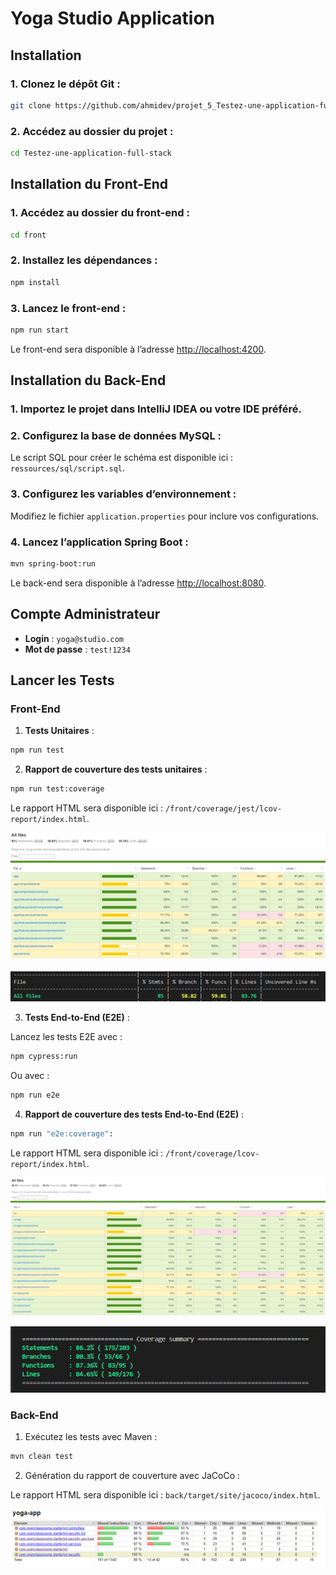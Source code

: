 
# Yoga Studio Application


## Installation

### 1. Clonez le dépôt Git :

```bash
git clone https://github.com/ahmidev/projet_5_Testez-une-application-full-stack.git
```

### 2. Accédez au dossier du projet :

```bash
cd Testez-une-application-full-stack
```

## Installation du Front-End

### 1. Accédez au dossier du front-end :

```bash
cd front
```

### 2. Installez les dépendances :

```bash
npm install
```

### 3. Lancez le front-end :

```bash
npm run start
```

Le front-end sera disponible à l’adresse [http://localhost:4200](http://localhost:4200).

## Installation du Back-End

### 1. Importez le projet dans IntelliJ IDEA ou votre IDE préféré.

### 2. Configurez la base de données MySQL :

Le script SQL pour créer le schéma est disponible ici : `ressources/sql/script.sql`.

### 3. Configurez les variables d’environnement :

Modifiez le fichier `application.properties`  pour inclure vos configurations.

### 4. Lancez l’application Spring Boot :

```bash
mvn spring-boot:run
```

Le back-end sera disponible à l’adresse [http://localhost:8080](http://localhost:8080).

## Compte Administrateur

- **Login** : `yoga@studio.com`
- **Mot de passe** : `test!1234`

## Lancer les Tests

### Front-End

1. **Tests Unitaires** :

```bash
npm run test
```

2. **Rapport de couverture des tests unitaires** :

```bash
npm run test:coverage
```

Le rapport HTML sera disponible ici : `/front/coverage/jest/lcov-report/index.html`.

![Rapport de couverture des tests unitaires ](/ressources/front-jest.png)

![Rapport de couverture des tests unitaires ](/ressources/front-jestb.png)


3. **Tests End-to-End (E2E)** :

Lancez les tests E2E avec :

```bash
npm cypress:run
```

Ou avec :

```bash
npm run e2e
```
4. **Rapport de couverture des tests End-to-End (E2E)** :

```bash
npm run "e2e:coverage":
```

Le rapport HTML sera disponible ici : `/front/coverage/lcov-report/index.html`.

![Rapport de couverture des tests End-to-End (E2E) ](/ressources/front-e2e.png)

![Rapport de couverture des tests  End-to-End (E2E) ](/ressources/front-e2eb.png)


### Back-End

1. Exécutez les tests avec Maven :

```bash
mvn clean test
```

2. Génération du rapport de couverture avec JaCoCo :

Le rapport HTML sera disponible ici : `back/target/site/jacoco/index.html`.

![Rapport de couverture des tests  back ](/ressources/back.png)